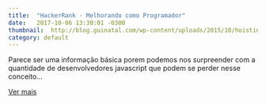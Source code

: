 ```yaml
---
title:  "HackerRank - Melhorando como Programador"
date:   2017-10-06 13:30:01 -0300
thumbnail:  http://blog.guinatal.com/wp-content/uploads/2015/10/hoisting.jpg
category: default
---
```

Parece ser uma informação básica porem podemos nos surpreender com a quantidade de desenvolvedores javascript que podem se perder nesse conceito...

[Ver mais](http://valterbarros.com/blog/javascript-hoisting/)
